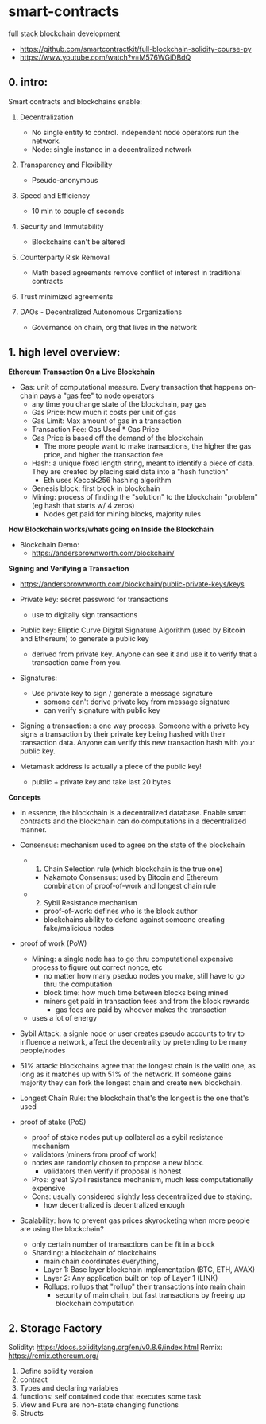 # smart-contracts
full stack blockchain development
- https://github.com/smartcontractkit/full-blockchain-solidity-course-py
- https://www.youtube.com/watch?v=M576WGiDBdQ


## 0. intro: 
Smart contracts and blockchains enable:
1. Decentralization
    - No single entity to control. Independent node operators run the network.
    - Node: single instance in a decentralized network

2. Transparency and Flexibility
    - Pseudo-anonymous

3. Speed and Efficiency
    - 10 min to couple of seconds

4. Security and Immutability
    - Blockchains can't be altered

5. Counterparty Risk Removal
    - Math based agreements remove conflict of interest in traditional contracts

6. Trust minimized agreements

7. DAOs - Decentralized Autonomous Organizations
    - Governance on chain, org that lives in the network

## 1. high level overview:
**Ethereum Transaction On a Live Blockchain**
- Gas: unit of computational measure. Every transaction that happens on-chain pays a "gas fee" to node operators
  - any time you change state of the blockchain, pay gas
  - Gas Price: how much it costs per unit of gas
  - Gas Limit: Max amount of gas in a transaction
  - Transaction Fee: Gas Used * Gas Price
  - Gas Price is based off the demand of the blockchain
    - The more people want to make transactions, the higher the gas price, and higher the transaction fee
  - Hash: a unique fixed length string, meant to identify a piece of data. They are created by placing said data into a "hash function"
    - Eth uses Keccak256 hashing algorithm
  - Genesis block: first block in blockchain
  - Mining: process of finding the "solution" to the blockchain "problem" (eg hash that starts w/ 4 zeros)
    - Nodes get paid for mining blocks, majority rules

**How Blockchain works/whats going on Inside the Blockchain**
- Blockchain Demo: 
  - https://andersbrownworth.com/blockchain/

**Signing and Verifying a Transaction**
- https://andersbrownworth.com/blockchain/public-private-keys/keys 
- Private key: secret password for transactions
  - use to digitally sign transactions
- Public key: Elliptic Curve Digital Signature Algorithm (used by Bitcoin and Ethereum) to generate a public key
  - derived from private key. Anyone can see it and use it to verify that a transaction came from you.

- Signatures:
  - Use private key to sign / generate a message signature
    - somone can't derive private key from message signature
    - can verify signature with public key

- Signing a transaction: a one way process. Someone with a private key signs a transaction by their private key being hashed with their transaction data. Anyone can verify this new transaction hash with your public key.

- Metamask address is actually a piece of the public key!
  - public + private key and take last 20 bytes

**Concepts**
- In essence, the blockchain is a decentralized database. Enable smart contracts and the blockchain can do computations in a decentralized manner.

- Consensus: mechanism used to agree on the state of the blockchain
  - 1. Chain Selection rule (which blockchain is the true one)
    - Nakamoto Consensus: used by Bitcoin and Ethereum combination of proof-of-work and longest chain rule
  - 2. Sybil Resistance mechanism
    - proof-of-work: defines who is the block author
    - blockchains ability to defend against someone creating fake/malicious nodes 

- proof of work (PoW)
  - Mining: a single node has to go thru computational expensive process to figure out correct nonce, etc
    - no matter how many pseduo nodes you make, still have to go thru the computation
    - block time: how much time between blocks being mined
    - miners get paid in transaction fees and from the block rewards
      - gas fees are paid by whoever makes the transaction
  - uses a lot of energy

- Sybil Attack: a signle node or user creates pseudo accounts to try to influence a network, affect the decentrality by pretending to be many people/nodes 
- 51% attack: blockchains agree that the longest chain is the valid one, as long as it matches up with 51% of the network. If someone gains majority they can fork the longest chain and create new blockchain.
- Longest Chain Rule: the blockchain that's the longest is the one that's used 

- proof of stake (PoS)
  - proof of stake nodes put up collateral as a sybil resistance mechanism
  - validators (miners from proof of work)
  - nodes are randomly chosen to propose a new block.
    - validators then verify if proposal is honest
  - Pros: great Sybil resistance mechanism, much less computationally expensive
  - Cons: usually considered slightly less decentralized due to staking.
    - how decentralized is decentralized enough

- Scalability: how to prevent gas prices skyrocketing when more people are using the blockchain?
  - only certain number of transactions can be fit in a block
  - Sharding: a blockchain of blockchains
    - main chain coordinates everything, 
    - Layer 1: Base layer blockchain implementation (BTC, ETH, AVAX)
    - Layer 2: Any application built on top of Layer 1 (LINK)
    - Rollups: rollups that "rollup" their transactions into main chain
      - security of main chain, but fast transactions by freeing up blockchain computation

## 2. Storage Factory
Solidity: https://docs.soliditylang.org/en/v0.8.6/index.html
Remix: https://remix.ethereum.org/
1. Define solidity version
2. contract
3. Types and declaring variables
4. functions: self contained code that executes some task 
5. View and Pure are non-state changing functions
6. Structs